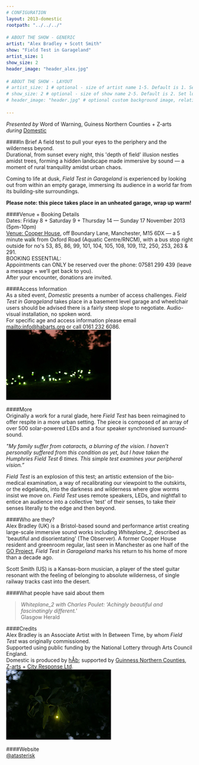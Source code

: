 ```yaml
---
# CONFIGURATION
layout: 2013-domestic
rootpath: "../../../"

# ABOUT THE SHOW - GENERIC
artist: "Alex Bradley + Scott Smith"
show: "Field Test in Garageland"
artist_size: 1
show_size: 2
header_image: "header_alex.jpg"

# ABOUT THE SHOW - LAYOUT
# artist_size: 1 # optional - size of artist name 1-5. Default is 1. Set longer names to lower values
# show_size: 2 # optional - size of show name 2-5. Default is 2. Set longer names to lower values
# header_image: "header.jpg" # optional custom background image, relative to current page

---
```

*Presented by* Word of Warning, Guiness Northern Counties + Z-arts       
*during* [Domestic](/current/2013-domestic/index.html)        

####In Brief
A field test to pull your eyes to the periphery and the wilderness beyond.   
Durational, from sunset every night, this 'depth of field' illusion nestles amidst trees, forming a hidden landscape made immersive by sound — a moment of rural tranquility amidst urban chaos.    

Coming to life at dusk, *Field Test in Garageland* is experienced by looking out from within an empty garage, immersing its audience in a world far from its building-site surroundings.    
            
**Please note: this piece takes place in an unheated garage, wrap up warm!**    

####Venue + Booking Details             
Dates: Friday 8 + Saturday 9 + Thursday 14 — Sunday 17 November 2013 (5pm-10pm)         
[Venue: Cooper House](http://bit.ly/1anL5UN), off Boundary Lane, Manchester, M15 6DX — a 5 minute walk from Oxford Road (Aquatic Centre/RNCM), with a bus stop right outside for no's 53, 85, 86, 99, 101, 104, 105, 108, 109, 112, 250, 253, 263 & 291.             
BOOKING ESSENTIAL:             
Appointments can ONLY be reserved over the phone: 07581 299 439 (leave a message + we’ll get back to you).               
After your encounter, donations are invited.                  
             
####Access Information    
As a sited event, *Domestic* presents a number of access challenges.
*Field Test in Garageland* takes place in a basement level garage and wheelchair users should be advised there is a fairly steep slope to negotiate. Audio-visual installation, no spoken word.    
For specific age and access information please email <mailto:info@habarts.org> or call 0161 232 6086.        
![Field Test](alex2.jpg)      
              
####More      
Originally a work for a rural glade, here *Field Test* has been reimagined to offer respite in a more urban setting. The piece is composed of an array of over 500 solar-powered LEDs and a four speaker synchronised surround-sound.    

*"My family suffer from cataracts, a blurring of the vision. I haven’t personally suffered from this condition as yet, but I have taken the Humphries Field Test 6 times. This simple test examines your peripheral vision.”*    

*Field Test* is an explosion of this test; an artistic extension of the bio-medical examination, a way of recalibrating our viewpoint to the outskirts, or the edgelands, into the darkness and wilderness where glow worms insist we move on. *Field Test* uses remote speakers, LEDs, and nightfall to entice an audience into a collective 'test' of their senses, to take their senses literally to the edge and then beyond.    
                  
####Who are they?    
Alex Bradley (UK) is a Bristol-based sound and performance artist creating large-scale immersive sound works including *Whiteplane_2*, described as 'beautiful and disorientating' (The Observer). A former Cooper House resident and greenroom regular, last seen in Manchester as one half of the [GO Project](/archive/2012-autumnwinter/goproject/index.html), *Field Test in Garageland* marks his return to his home of more than a decade ago.   

Scott Smith (US) is a Kansas-born musician, a player of the steel guitar resonant with the feeling of belonging to absolute wilderness, of single railway tracks cast into the desert.   
                  
####What people have said about them       
>*Whiteplane_2 with Charles Poulet: 'Achingly beautiful and fascinatingly different.'*<br> Glasgow Herald         
                     
####Credits        
Alex Bradley is an Associate Artist with In Between Time, by whom *Field Test* was originally commissioned.         
Supported using public funding by the National Lottery through Arts Council England.         
Domestic is produced by [hÅb](/hab); supported by [Guinness Northern Counties](http://www.guinnesspartnership.com/about-us/news/gnc/2013/October/manchester%20tower%20block%20plays%20host%20to%20performing%20arts%20festival.aspx), [Z-arts](http://www.z-arts.org) + [City Response Ltd](http://www.cityresponse.co.uk).           
![Field Test](alex1.jpg)     
            
####Website        
[@atasterisk](http://twitter.com/atasterisk)
